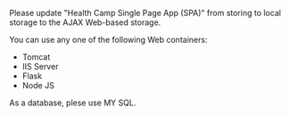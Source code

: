 Please update "Health Camp Single Page App (SPA)" from storing to local storage to the AJAX Web-based storage. 

You can use any one of the following Web containers:

- Tomcat
- IIS Server
- Flask
- Node JS

As a database, plese use MY SQL. 
